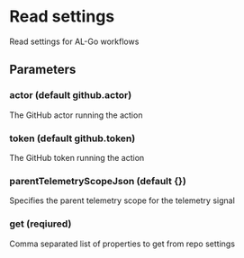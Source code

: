 # Read settings
Read settings for AL-Go workflows
## Parameters
### actor (default github.actor)
The GitHub actor running the action
### token (default github.token)
The GitHub token running the action
### parentTelemetryScopeJson (default {})
Specifies the parent telemetry scope for the telemetry signal
### get (reqiured)
Comma separated list of properties to get from repo settings
